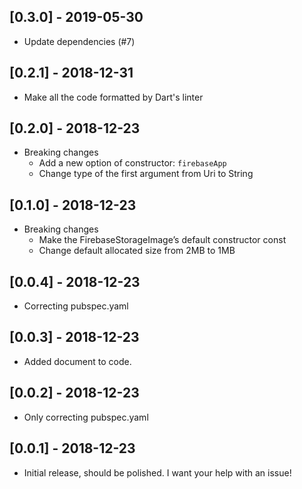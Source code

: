 ## [0.3.0] - 2019-05-30

* Update dependencies (#7)

## [0.2.1] - 2018-12-31

* Make all the code formatted by Dart's linter

## [0.2.0] - 2018-12-23

* Breaking changes
    * Add a new option of constructor: `firebaseApp`
    * Change type of the first argument from Uri to String

## [0.1.0] - 2018-12-23

* Breaking changes
    * Make the FirebaseStorageImage’s default constructor const
    * Change default allocated size from 2MB to 1MB

## [0.0.4] - 2018-12-23

* Correcting pubspec.yaml

## [0.0.3] - 2018-12-23

* Added document to code.

## [0.0.2] - 2018-12-23

* Only correcting pubspec.yaml

## [0.0.1] - 2018-12-23

* Initial release, should be polished. I want your help with an issue!
